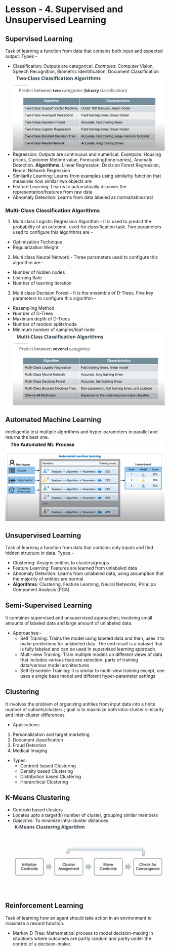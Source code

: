 # Lesson - 4. Supervised and Unsupervised Learning

## Supervised Learning
Task of learning a function from data that contains both input and expected output. Types - 
- Classification: Outputs are categorical. *Examples*: Computer Vision, Speech Recognition, Biometric Identification, Document Classification 
![2-class classification](/images/img9.PNG)
- Regression: Outputs are continuous and numerical. *Examples*: Housing prices, Customer lifetime value, Forecasting(time-series), Anomaly Detection. **Algorithms**: Linear Regression, Decision Forest Regression, Neural Network Regression 
- Similarity Learning: Learns from examples using similarity function that measures how similar two objects are
- Feature Learning: Learns to automatically discover the representation/features from raw data
- Abnomaly Detection: Learns from data labeled as normal/abnormal

### Multi-Class Classification Algorithms
1. Multi class Logistic Regression Algorithm - It is used to predict the probability of an outcome, used for classification task. Two parameters used to configure this algorithms are - 
- Optimization Technique
- Regularization Weight 
2. Multi class Neural Network - Three parameters used to configure this algorithm are - 
- Number of hidden nodes 
- Learning Rate
- Number of learning iteration
3. Multi class Decision Forest - It is the ensemble of D-Trees. Five key parameters to configure this algorithm - 
- Resampling Method
- Number of D-Trees
- Maximum depth of D-Trees
- Number of random splits/node
- Minimum number of samples/leaf node
![multi-class classification algorithms](/images/img10.PNG)


## Automated Machine Learning 
Intelligently test multiple algorithms and hyper-parameters in parallel and returns the best one. 
![auto ML](/images/img11.PNG)


## Unsupervised Learning
Task of learning a function from data that contains only inputs and find hidden structure in data. Types - 
- Clustering: Assigns entities to clusters/groups
- Feature Learning: Features are learned from unlabeled data
- Abnomaly Detection: Learns from unlabeled data, using assumption that the majority of entities are normal
- **Algorithms**: Clustering, Feature Learning, Neural Networks, Principa Component Analysis (PCA)


## Semi-Supervised Learning
It combines supervised and unsupervised approaches; involving small amounts of labeled data and large amount of unlabeled data. 
- Approaches:- 
  - Self Training: Trains the model using labeled data and then, uses it to make predictions for unlabeled data. The end result is a dataset that is fully labeled and can be used in supervised learning approach 
  - Multi-view Training: Train multiple models on different views of data that includes various features selection, parts of training data/various model architectures
  - Self-Ensemble Training: It is similar to multi-view training except, one uses a single base model and different hyper-parameter settings
  
  
## Clustering 
It involves the problem of organizing entities from input data into a finite number of subsets/clusters ; goal is to maximize both intra-cluster similarity and inter-cluster differences
- Applications: 
1. Personalization and target marketing 
2. Document classification
3. Fraud Detection
4. Medical Imaging
- Types: 
  - Centroid-based Clustering 
  - Density based Clustering
  - Distribution based Clustering
  - Hierarchical Clustering


## K-Means Clustering 
- Centroid based clusters
- Locates upto a target(k) number of cluster, grouping similar members
- *Objective*: To minimize intra-cluster distances 
![k-means](/images/img12.PNG)


## Reinforcement Learning
Task of learning how an agent should take action in an environment to maximize a reward function.
- Markov D-Tree: Mathematical process to model decision-making in situations where outcomes are partly random and partly under the control of a decision-maker. 
